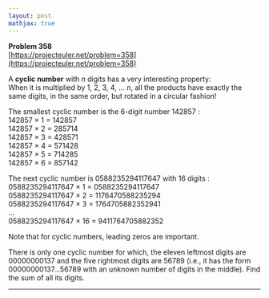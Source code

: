 ```yaml
---
layout: post
mathjax: true
---
```

**Problem 358**  
[https://projecteuler.net/problem=358](https://projecteuler.net/problem=358)

<p>A <b>cyclic number</b> with <var>n</var> digits has a very interesting property:<br />
When it is multiplied by 1, 2, 3, 4, ... <var>n</var>, all the products have exactly the same digits, in the same order, but rotated in a circular fashion!
</p>

<p>
The smallest cyclic number is the 6-digit number 142857 :<br />
142857 × 1 = 142857<br />
142857 × 2 = 285714<br />
142857 × 3 = 428571<br />
142857 × 4 = 571428<br />
142857 × 5 = 714285<br />
142857 × 6 = 857142  
</p>

<p>
The next cyclic number is 0588235294117647 with 16 digits :<br />
0588235294117647 × 1 = 0588235294117647<br />
0588235294117647 × 2 = 1176470588235294<br />
0588235294117647 × 3 = 1764705882352941<br />
...<br />
0588235294117647 × 16 = 9411764705882352
</p>

<p>
Note that for cyclic numbers, leading zeros are important.
</p>

<p>
There is only one cyclic number for which, the eleven leftmost digits are 00000000137 and the five rightmost digits are 56789 (i.e., it has the form 00000000137...56789 with an unknown number of digits in the middle). Find the sum of all its digits.
</p>

---
